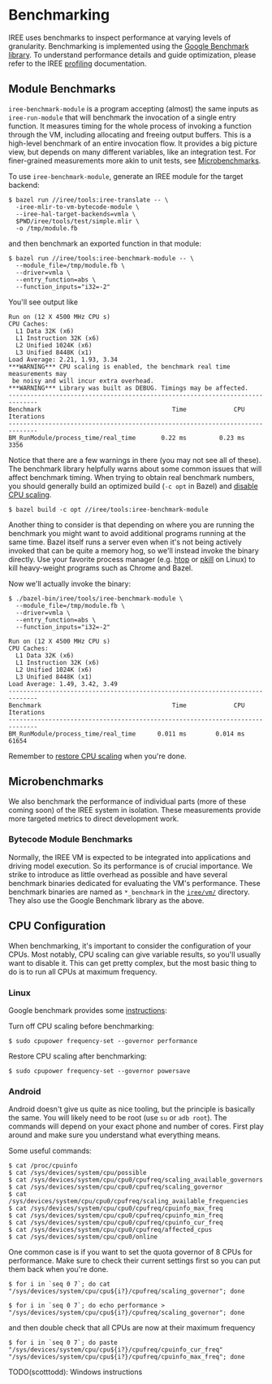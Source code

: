 # Benchmarking

IREE uses benchmarks to inspect performance at varying levels of granularity.
Benchmarking is implemented using the
[Google Benchmark library](https://github.com/google/benchmark). To understand
performance details and guide optimization, please refer to the
IREE [profiling](./profiling.md) documentation.

## Module Benchmarks

`iree-benchmark-module` is a program accepting (almost) the same inputs as
`iree-run-module` that will benchmark the invocation of a single entry function.
It measures timing for the whole process of invoking a function through the VM,
including allocating and freeing output buffers. This is a high-level benchmark
of an entire invocation flow. It provides a big picture view, but depends on
many different variables, like an integration test. For finer-grained
measurements more akin to unit tests, see [Microbenchmarks](#microbenchmarks).

To use `iree-benchmark-module`, generate an IREE module for the target backend:

```shell
$ bazel run //iree/tools:iree-translate -- \
  -iree-mlir-to-vm-bytecode-module \
  --iree-hal-target-backends=vmla \
  $PWD/iree/tools/test/simple.mlir \
  -o /tmp/module.fb
```

and then benchmark an exported function in that module:

```shell
$ bazel run //iree/tools:iree-benchmark-module -- \
  --module_file=/tmp/module.fb \
  --driver=vmla \
  --entry_function=abs \
  --function_inputs="i32=-2"
```

You'll see output like

```shell
Run on (12 X 4500 MHz CPU s)
CPU Caches:
  L1 Data 32K (x6)
  L1 Instruction 32K (x6)
  L2 Unified 1024K (x6)
  L3 Unified 8448K (x1)
Load Average: 2.21, 1.93, 3.34
***WARNING*** CPU scaling is enabled, the benchmark real time measurements may
 be noisy and will incur extra overhead.
***WARNING*** Library was built as DEBUG. Timings may be affected.
------------------------------------------------------------------------------
Benchmark                                    Time             CPU   Iterations
------------------------------------------------------------------------------
BM_RunModule/process_time/real_time       0.22 ms         0.23 ms         3356
```

Notice that there are a few warnings in there (you may not see all of these).
The benchmark library helpfully warns about some common issues that will affect
benchmark timing. When trying to obtain real benchmark numbers, you should
generally build an optimized build (`-c opt` in Bazel) and
[disable CPU scaling](#cpu-configuration).

```shell
$ bazel build -c opt //iree/tools:iree-benchmark-module
```

Another thing to consider is that depending on where you are running the
benchmark you might want to avoid additional programs running at the same time.
Bazel itself runs a server even when it's not being actively invoked that can be
quite a memory hog, so we'll instead invoke the binary directly. Use your
favorite process manager (e.g. [htop](https://hisham.hm/htop/) or
[pkill](https://en.wikipedia.org/wiki/Pkill) on Linux) to kill heavy-weight
programs such as Chrome and Bazel.

Now we'll actually invoke the binary:

```shell
$ ./bazel-bin/iree/tools/iree-benchmark-module \
  --module_file=/tmp/module.fb \
  --driver=vmla \
  --entry_function=abs \
  --function_inputs="i32=-2"
```

```shell
Run on (12 X 4500 MHz CPU s)
CPU Caches:
  L1 Data 32K (x6)
  L1 Instruction 32K (x6)
  L2 Unified 1024K (x6)
  L3 Unified 8448K (x1)
Load Average: 1.49, 3.42, 3.49
------------------------------------------------------------------------------
Benchmark                                    Time             CPU   Iterations
------------------------------------------------------------------------------
BM_RunModule/process_time/real_time      0.011 ms        0.014 ms        61654
```

Remember to [restore CPU scaling](#cpu-configuration) when you're done.

## Microbenchmarks

We also benchmark the performance of individual parts (more of these coming
soon) of the IREE system in isolation. These measurements provide more targeted
metrics to direct development work.

### Bytecode Module Benchmarks

Normally, the IREE VM is expected to be integrated into applications and driving
model execution. So its performance is of crucial importance. We strike to
introduce as little overhead as possible and have several benchmark binaries
dedicated for evaluating the VM's performance. These benchmark binaries are
named as `*_benchmark` in the [`iree/vm/`](https://github.com/google/iree/tree/main/iree/vm)
directory. They also use the Google Benchmark library as the above.

## CPU Configuration

When benchmarking, it's important to consider the configuration of your CPUs.
Most notably, CPU scaling can give variable results, so you'll usually want to
disable it. This can get pretty complex, but the most basic thing to do is to
run all CPUs at maximum frequency.

### Linux

Google benchmark provides some
[instructions](https://github.com/google/benchmark#disabling-cpu-frequency-scaling):

Turn off CPU scaling before benchmarking:

```shell
$ sudo cpupower frequency-set --governor performance
```

Restore CPU scaling after benchmarking:

```shell
$ sudo cpupower frequency-set --governor powersave
```

### Android

Android doesn't give us quite as nice tooling, but the principle is basically
the same. You will likely need to be root (use `su` or `adb root`). The commands
will depend on your exact phone and number of cores. First play around and make
sure you understand what everything means.

Some useful commands:

```shell
$ cat /proc/cpuinfo
$ cat /sys/devices/system/cpu/possible
$ cat /sys/devices/system/cpu/cpu0/cpufreq/scaling_available_governors
$ cat /sys/devices/system/cpu/cpu0/cpufreq/scaling_governor
$ cat /sys/devices/system/cpu/cpu0/cpufreq/scaling_available_frequencies
$ cat /sys/devices/system/cpu/cpu0/cpufreq/cpuinfo_max_freq
$ cat /sys/devices/system/cpu/cpu0/cpufreq/cpuinfo_min_freq
$ cat /sys/devices/system/cpu/cpu0/cpufreq/cpuinfo_cur_freq
$ cat /sys/devices/system/cpu/cpu0/cpufreq/affected_cpus
$ cat /sys/devices/system/cpu/cpu0/online
```

One common case is if you want to set the quota governor of 8 CPUs for
performance. Make sure to check their current settings first so you can put them
back when you're done.

```shell
$ for i in `seq 0 7`; do cat "/sys/devices/system/cpu/cpu${i?}/cpufreq/scaling_governor"; done
```

```shell
$ for i in `seq 0 7`; do echo performance > "/sys/devices/system/cpu/cpu${i?}/cpufreq/scaling_governor"; done
```

and then double check that all CPUs are now at their maximum frequency

```shell
$ for i in `seq 0 7`; do paste "/sys/devices/system/cpu/cpu${i?}/cpufreq/cpuinfo_cur_freq" "/sys/devices/system/cpu/cpu${i?}/cpufreq/cpuinfo_max_freq"; done
```

TODO(scotttodd): Windows instructions
